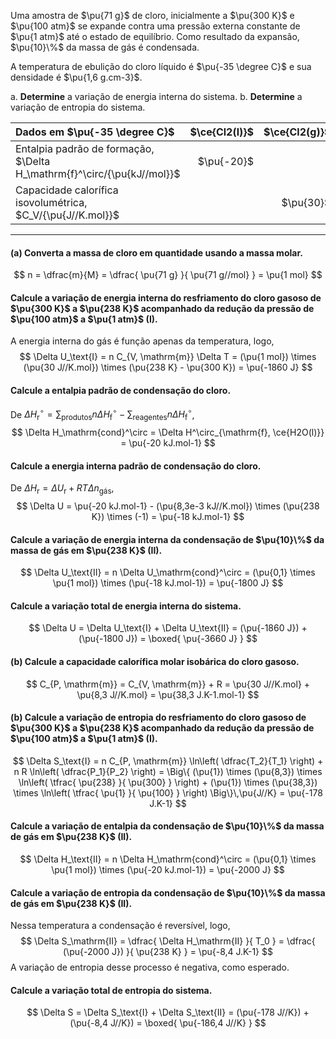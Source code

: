 Uma amostra de $\pu{71 g}$ de cloro, inicialmente a $\pu{300 K}$ e $\pu{100 atm}$ se expande contra uma pressão externa constante de $\pu{1 atm}$ até o estado de equilíbrio. Como resultado da expansão, $\pu{10}\%$ da massa de gás é condensada.

A temperatura de ebulição do cloro líquido é $\pu{-35 \degree C}$ e sua densidade é $\pu{1,6 g.cm-3}$.

a. **Determine** a variação de energia interna do sistema.
b. **Determine** a variação de entropia do sistema.

| Dados em $\pu{-35 \degree C}$                                           | $\ce{Cl2(l)}$ | $\ce{Cl2(g)}$ |
| :---------------------------------------------------------------------- | ------------: | ------------: |
| Entalpia padrão de formação, $\Delta H_\mathrm{f}^\circ/{\pu{kJ//mol}}$ |    $\pu{-20}$ |               |
| Capacidade calorífica isovolumétrica, $C_V/{\pu{J//K.mol}}$             |               |     $\pu{30}$ |

---

#### **(a)** Converta a massa de cloro em quantidade usando a massa molar.

$$
    n = \dfrac{m}{M} = \dfrac{ \pu{71 g} }{ \pu{71 g//mol} } = \pu{1 mol}
$$

#### Calcule a variação de energia interna do resfriamento do cloro gasoso de $\pu{300 K}$ a $\pu{238 K}$ acompanhado da redução da pressão de $\pu{100 atm}$ a $\pu{1 atm}$ (I).

A energia interna do gás é função apenas da temperatura, logo,
$$
    \Delta U_\text{I}
        = n C_{V, \mathrm{m}} \Delta T
        = (\pu{1 mol}) \times (\pu{30 J//K.mol}) \times (\pu{238 K} - \pu{300 K})
        = \pu{-1860 J}
$$

#### Calcule a entalpia padrão de condensação do cloro.

De $\Delta H_\mathrm{r}^\circ = \sum_\text{produtos} n \Delta H^\circ_\mathrm{f} - \sum_\text{reagentes} n \Delta H^\circ_\mathrm{f}$,
$$
   \Delta H_\mathrm{cond}^\circ 
        = \Delta H^\circ_{\mathrm{f}, \ce{H2O(l)}} 
        = \pu{-20 kJ.mol-1}
$$

#### Calcule a energia interna padrão de condensação do cloro.

De $\Delta H_\mathrm{r} = \Delta U_\mathrm{r} + RT\Delta n_\text{gás}$,
$$
    \Delta U
        = \pu{-20 kJ.mol-1} - (\pu{8,3e-3 kJ//K.mol}) \times (\pu{238 K}) \times (-1)
        = \pu{-18 kJ.mol-1}
$$

#### Calcule a variação de energia interna da condensação de $\pu{10}\%$ da massa de gás em $\pu{238 K}$ (II).

$$
    \Delta U_\text{II}
        = n \Delta U_\mathrm{cond}^\circ  
        =  (\pu{0,1} \times \pu{1 mol}) \times (\pu{-18 kJ.mol-1})
        = \pu{-1800 J}
$$

#### Calcule a variação total de energia interna do sistema.

$$
    \Delta U
        = \Delta U_\text{I} + \Delta U_\text{II}
        = (\pu{-1860 J}) + (\pu{-1800 J})
        = \boxed{ \pu{-3660 J} }
$$

#### **(b)** Calcule a capacidade calorífica molar isobárica do cloro gasoso.

$$
    C_{P, \mathrm{m}} 
        = C_{V, \mathrm{m}} + R
        = \pu{30 J//K.mol} + \pu{8,3 J//K.mol}
        = \pu{38,3 J.K-1.mol-1}
$$

#### **(b)** Calcule a variação de entropia do resfriamento do cloro gasoso de $\pu{300 K}$ a $\pu{238 K}$ acompanhado da redução da pressão de $\pu{100 atm}$ a $\pu{1 atm}$ (I).

$$
    \Delta S_\text{I}
        = n C_{P, \mathrm{m}} \ln\left( \dfrac{T_2}{T_1} \right) 
            + n R \ln\left( \dfrac{P_1}{P_2} \right)
        =  \Big\{ (\pu{1}) \times (\pu{8,3}) \times \ln\left( \tfrac{ \pu{238} }{ \pu{300} } \right) 
            + (\pu{1}) \times (\pu{38,3}) \times \ln\left( \tfrac{ \pu{1} }{ \pu{100} } \right) \Big\}\,\pu{J//K}
        = \pu{-178 J.K-1}
$$

#### Calcule a variação de entalpia da condensação de $\pu{10}\%$ da massa de gás em $\pu{238 K}$ (II).

$$
    \Delta H_\text{II}
        = n \Delta H_\mathrm{cond}^\circ  
        =  (\pu{0,1} \times \pu{1 mol}) \times (\pu{-20 kJ.mol-1})
        = \pu{-2000 J}
$$

#### Calcule a variação de entropia da condensação de $\pu{10}\%$ da massa de gás em $\pu{238 K}$ (II).

Nessa temperatura a condensação é reversível, logo,
$$
    \Delta S_\mathrm{II}
        = \dfrac{ \Delta H_\mathrm{II} }{ T_0 }
        = \dfrac{ (\pu{-2000 J}) }{ \pu{238 K} }
        = \pu{-8,4 J.K-1}
$$
A variação de entropia desse processo é negativa, como esperado.

#### Calcule a variação total de entropia do sistema.

$$
    \Delta S
        = \Delta S_\text{I} + \Delta S_\text{II}
        = (\pu{-178 J//K}) + (\pu{-8,4 J//K})
        = \boxed{ \pu{-186,4 J//K} }
$$

